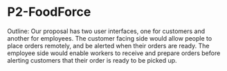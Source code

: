 # P2-FoodForce


Outline: Our proposal has two user interfaces, one for customers and another for employees. The customer facing side would allow people to place orders remotely, and be alerted when their orders are ready. The employee side would enable workers to receive and prepare orders before alerting customers that their order is ready to be picked up.
